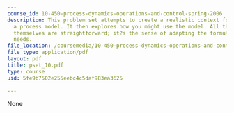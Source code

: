 ```yaml
---
course_id: 10-450-process-dynamics-operations-and-control-spring-2006
description: This problem set attempts to create a realistic context for obtaining
  a process model. It then explores how you might use the model. All the operations
  themselves are straightforward; it?s the sense of adapting the formulas to your
  needs.
file_location: /coursemedia/10-450-process-dynamics-operations-and-control-spring-2006/5fe9b7502e255eebc4c5daf983ea3625_pset_10.pdf
file_type: application/pdf
layout: pdf
title: pset_10.pdf
type: course
uid: 5fe9b7502e255eebc4c5daf983ea3625

---
```

None
